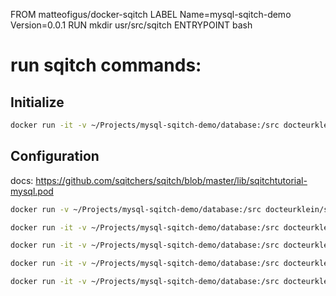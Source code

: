 FROM matteofigus/docker-sqitch
LABEL Name=mysql-sqitch-demo Version=0.0.1
RUN mkdir usr/src/sqitch
ENTRYPOINT bash

# run sqitch commands:

## Initialize
```bash
docker run -it -v ~/Projects/mysql-sqitch-demo/database:/src docteurklein/sqitch:mysql init demo-mysql --uri https://github.com/teom10/mysql-sqitch-demo.git --engine mysql
```

## Configuration
docs: https://github.com/sqitchers/sqitch/blob/master/lib/sqitchtutorial-mysql.pod

```bash
docker run -v ~/Projects/mysql-sqitch-demo/database:/src docteurklein/sqitch:mysql config --user engine.mysql.client /usr/local/mysql/bin/mysql
```

```bash
docker run -it -v ~/Projects/mysql-sqitch-demo/database:/src docteurklein/sqitch:mysql config --user user.name 'Omar Teodoro Oropeza'
```
```bash
docker run -it -v ~/Projects/mysql-sqitch-demo/database:/src docteurklein/sqitch:mysql config --user user.mail 'oteodoro@gbm.com.mx'
```

```bash
docker run -it -v ~/Projects/mysql-sqitch-demo/database:/src docteurklein/sqitch:mysql add appuser -n 'Creates a an application user.'
```

```bash
docker run -it -v ~/Projects/mysql-sqitch-demo/database:/src docteurklein/sqitch:mysql deploy db:mysql://root:123456@localhost:3306/CRM
```
